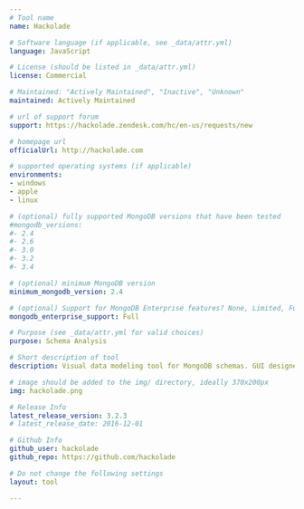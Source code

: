 ```yaml
---
# Tool name
name: Hackolade

# Software language (if applicable, see _data/attr.yml)
language: JavaScript

# License (should be listed in _data/attr.yml)
license: Commercial

# Maintained: "Actively Maintained", "Inactive", "Unknown"
maintained: Actively Maintained

# url of support forum
support: https://hackolade.zendesk.com/hc/en-us/requests/new

# homepage url
officialUrl: http://hackolade.com

# supported operating systems (if applicable)
environments:
- windows
- apple
- linux

# (optional) fully supported MongoDB versions that have been tested
#mongodb_versions:
#- 2.4
#- 2.6
#- 3.0
#- 3.2
#- 3.4

# (optional) minimum MongoDB version
minimum_mongodb_version: 2.4

# (optional) Support for MongoDB Enterprise features? None, Limited, Full
mongodb_enterprise_support: Full

# Purpose (see _data/attr.yml for valid choices)
purpose: Schema Analysis

# Short description of tool
description: Visual data modeling tool for MongoDB schemas. GUI designer with ER Diagrams, reverse-engineering, documentation, and much more.

# image should be added to the img/ directory, ideally 370x200px
img: hackolade.png

# Release Info
latest_release_version: 3.2.3
# latest_release_date: 2016-12-01

# Github Info
github_user: hackolade
github_repo: https://github.com/hackolade

# Do not change the following settings
layout: tool

---
```

